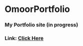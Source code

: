 # OmoorPortfolio
### My Portfolio site (in progress) </br>
### Link: [Click Here](https://omoorion.github.io/OmoorPortfolio/)
